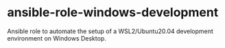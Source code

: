 # ansible-role-windows-development
Ansible role to automate the setup of a WSL2/Ubuntu20.04 development environment on Windows Desktop.
